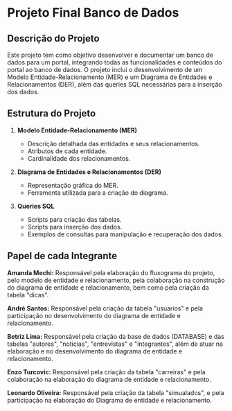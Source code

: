 # Projeto Final Banco de Dados

## Descrição do Projeto

Este projeto tem como objetivo desenvolver e documentar um banco de dados para um portal, integrando todas as funcionalidades e conteúdos do portal ao banco de dados. O projeto inclui o desenvolvimento de um Modelo Entidade-Relacionamento (MER) e um Diagrama de Entidades e Relacionamentos (DER), além das queries SQL necessárias para a inserção dos dados.

## Estrutura do Projeto

1. **Modelo Entidade-Relacionamento (MER)**
    - Descrição detalhada das entidades e seus relacionamentos.
    - Atributos de cada entidade.
    - Cardinalidade dos relacionamentos.

2. **Diagrama de Entidades e Relacionamentos (DER)**
    - Representação gráfica do MER.
    - Ferramenta utilizada para a criação do diagrama.

3. **Queries SQL**
    - Scripts para criação das tabelas.
    - Scripts para inserção dos dados.
    - Exemplos de consultas para manipulação e recuperação dos dados.

## Papel de cada Integrante

**Amanda Mechi:** Responsável pela elaboração do fluxograma do projeto, pelo modelo de entidade e relacionamento, pela colaboração na construção do diagrama de entidade e relacionamento, bem como pela criação da tabela "dicas".  

**André Santos:** Responsável pela criação da tabela "usuarios" e pela participação no desenvolvimento do diagrama de entidade e relacionamento.  

**Betriz Lima:** Responsável pela criação da base de dados (DATABASE) e das tabelas "autores", "noticias", "entrevistas" e "integrantes", além de atuar na elaboração e no desenvolvimento do diagrama de entidade e relacionamento.  

**Enzo Turcovic:** Responsável pela criação da tabela "carreiras" e pela colaboração na elaboração do diagrama de entidade e relacionamento.  

**Leonardo Oliveira:** Responsável pela criação da tabela "simualados",  e pela participação na elaboração do Diagrama de entidade e relacionamento.
